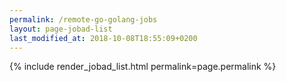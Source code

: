 ```yaml
---
permalink: /remote-go-golang-jobs
layout: page-jobad-list
last_modified_at: 2018-10-08T18:55:09+0200
---
```

{% include render_jobad_list.html permalink=page.permalink %}
